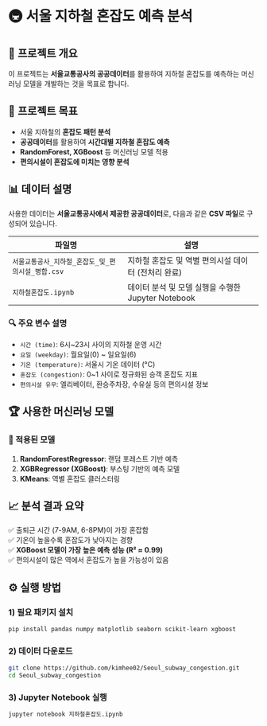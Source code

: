 # 🚇 서울 지하철 혼잡도 예측 분석

## 📌 프로젝트 개요
이 프로젝트는 **서울교통공사의 공공데이터**를 활용하여 지하철 혼잡도를 예측하는 머신러닝 모델을 개발하는 것을 목표로 합니다.

## 🎯 프로젝트 목표
- 서울 지하철의 **혼잡도 패턴 분석**
- **공공데이터**를 활용하여 **시간대별 지하철 혼잡도 예측**
- **RandomForest, XGBoost** 등 머신러닝 모델 적용
- **편의시설이 혼잡도에 미치는 영향 분석**

## 📊 데이터 설명
사용한 데이터는 **서울교통공사에서 제공한 공공데이터**로, 다음과 같은 **CSV 파일**로 구성되어 있습니다.

| 파일명 | 설명 |
|--------|------|
| `서울교통공사_지하철_혼잡도_및_편의시설_병합.csv` | 지하철 혼잡도 및 역별 편의시설 데이터 (전처리 완료) |
| `지하철혼잡도.ipynb` | 데이터 분석 및 모델 실행을 수행한 Jupyter Notebook |

### 🔍 주요 변수 설명
- `시간 (time)`: 6시~23시 사이의 지하철 운영 시간
- `요일 (weekday)`: 월요일(0) ~ 일요일(6)
- `기온 (temperature)`: 서울시 기온 데이터 (°C)
- `혼잡도 (congestion)`: 0~1 사이로 정규화된 승객 혼잡도 지표
- `편의시설 유무`: 엘리베이터, 환승주차장, 수유실 등의 편의시설 정보

## 🏆 사용한 머신러닝 모델
### 🔹 적용된 모델
1. **RandomForestRegressor**: 랜덤 포레스트 기반 예측
2. **XGBRegressor (XGBoost)**: 부스팅 기반의 예측 모델
3. **KMeans**: 역별 혼잡도 클러스터링

## 📈 분석 결과 요약
✅ 출퇴근 시간 (7-9AM, 6-8PM)이 가장 혼잡함  
✅ 기온이 높을수록 혼잡도가 낮아지는 경향  
✅ **XGBoost 모델이 가장 높은 예측 성능 (R² ≈ 0.99)**  
✅ 편의시설이 많은 역에서 혼잡도가 높을 가능성이 있음  

## ⚙️ 실행 방법
### 1) 필요 패키지 설치
```bash
pip install pandas numpy matplotlib seaborn scikit-learn xgboost
```

### 2) 데이터 다운로드
```bash
git clone https://github.com/kimhee02/Seoul_subway_congestion.git
cd Seoul_subway_congestion
```

### 3) Jupyter Notebook 실행
```bash
jupyter notebook 지하철혼잡도.ipynb
```